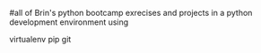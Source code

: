 #all of Brin's python bootcamp exrecises and projects in a python development environment using

virtualenv
pip
git

